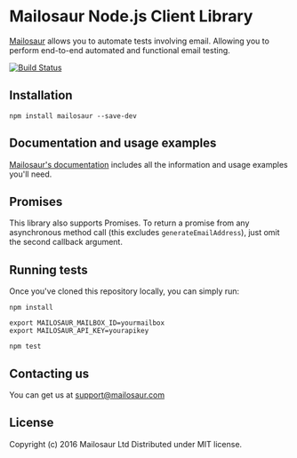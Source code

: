 # Mailosaur Node.js Client Library

[Mailosaur](https://mailosaur.com) allows you to automate tests involving email. Allowing you to perform end-to-end automated and functional email testing.

[![Build Status](https://travis-ci.org/mailosaur/mailosaur-node.svg?branch=master)](https://travis-ci.org/mailosaur/mailosaur-node)

## Installation

```
npm install mailosaur --save-dev
```

## Documentation and usage examples

[Mailosaur's documentation](https://mailosaur.com/docs) includes all the information and usage examples you'll need.

## Promises

This library also supports Promises. To return a promise from any asynchronous method call (this excludes `generateEmailAddress`), just omit the second callback argument.

## Running tests

Once you've cloned this repository locally, you can simply run:

```
npm install

export MAILOSAUR_MAILBOX_ID=yourmailbox
export MAILOSAUR_API_KEY=yourapikey

npm test
```

## Contacting us

You can get us at [support@mailosaur.com](mailto:support@mailosaur.com)

## License

Copyright (c) 2016 Mailosaur Ltd
Distributed under MIT license.
